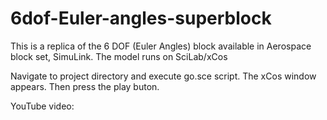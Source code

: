 # 6dof-Euler-angles-superblock
This is a replica of the 6 DOF (Euler Angles) block available in Aerospace block set, SimuLink. The model runs on SciLab/xCos

Navigate to project directory and execute go.sce script. The xCos window appears. Then press the play buton.

YouTube video:
